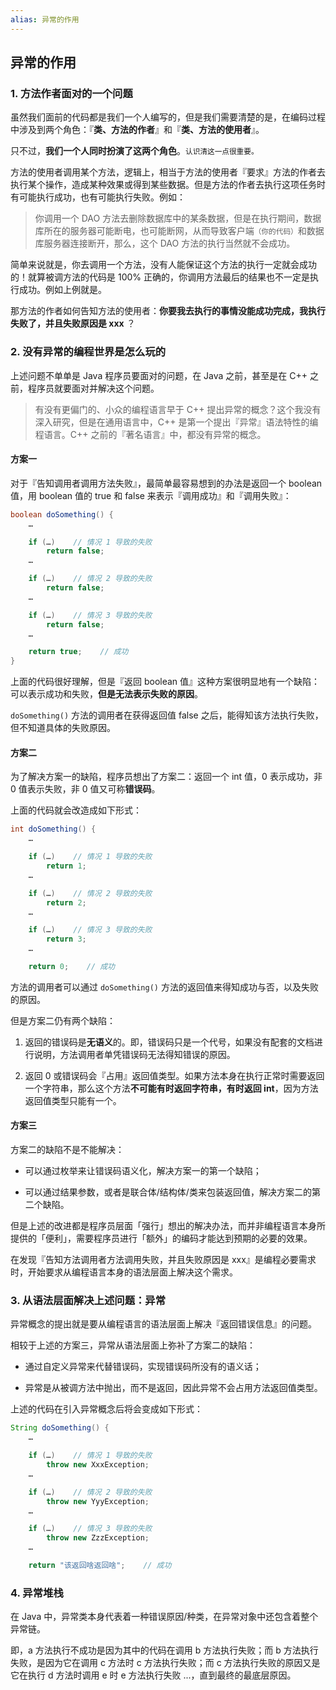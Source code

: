 ```yaml
---
alias: 异常的作用
---
```


## 异常的作用

### 1. 方法作者面对的一个问题

虽然我们面前的代码都是我们一个人编写的，但是我们需要清楚的是，在编码过程中涉及到两个角色：『**类、方法的作者**』和『**类、方法的使用者**』。

只不过，**我们一个人同时扮演了这两个角色**。<small>认识清这一点很重要。</small>

方法的使用者调用某个方法，逻辑上，相当于方法的使用者『要求』方法的作者去执行某个操作，造成某种效果或得到某些数据。但是方法的作者去执行这项任务时有可能执行成功，也有可能执行失败。例如：

> 你调用一个 DAO 方法去删除数据库中的某条数据，但是在执行期间，数据库所在的服务器可能断电，也可能断网，从而导致客户端<small>（你的代码）</small>和数据库服务器连接断开，那么，这个 DAO 方法的执行当然就不会成功。

简单来说就是，你去调用一个方法，没有人能保证这个方法的执行一定就会成功的！就算被调方法的代码是 100% 正确的，你调用方法最后的结果也不一定是执行成功。例如上例就是。

那方法的作者如何告知方法的使用者：**你要我去执行的事情没能成功完成，我执行失败了，并且失败原因是 xxx** ？


### 2. 没有异常的编程世界是怎么玩的

上述问题不单单是 Java 程序员要面对的问题，在 Java 之前，甚至是在 C++ 之前，程序员就要面对并解决这个问题。

> 有没有更偏门的、小众的编程语言早于 C++ 提出异常的概念？这个我没有深入研究，但是在通用语言中，C++ 是第一个提出『异常』语法特性的编程语言。C++ 之前的『著名语言』中，都没有异常的概念。

#### 方案一

对于『告知调用者调用方法失败』，最简单最容易想到的办法是返回一个 boolean 值，用 boolean 值的 true 和 false 来表示『调用成功』和『调用失败』：

```java
boolean doSomething() {
    …

    if (…)    // 情况 1 导致的失败
        return false;
    …

    if (…)    // 情况 2 导致的失败
        return false;
    …

    if (…)    // 情况 3 导致的失败
        return false;
    …

    return true;    // 成功
}
```

上面的代码很好理解，但是『返回 boolean 值』这种方案很明显地有一个缺陷：可以表示成功和失败，**但是无法表示失败的原因**。

`doSomething()` 方法的调用者在获得返回值 false 之后，能得知该方法执行失败，但不知道具体的失败原因。


#### 方案二

为了解决方案一的缺陷，程序员想出了方案二：返回一个 int 值，0 表示成功，非 0 值表示失败，非 0 值又可称**错误码**。

上面的代码就会改造成如下形式：

```java
int doSomething() {
    …

    if (…)    // 情况 1 导致的失败
        return 1;
    …

    if (…)    // 情况 2 导致的失败
        return 2;
    …

    if (…)    // 情况 3 导致的失败
        return 3;
    …

    return 0;    // 成功
```

方法的调用者可以通过 `doSomething()` 方法的返回值来得知成功与否，以及失败的原因。

但是方案二仍有两个缺陷：

1. 返回的错误码是**无语义**的。即，错误码只是一个代号，如果没有配套的文档进行说明，方法调用者单凭错误码无法得知错误的原因。

2. 返回 0 或错误码会『占用』返回值类型。如果方法本身在执行正常时需要返回一个字符串，那么这个方法**不可能有时返回字符串，有时返回 int**，因为方法返回值类型只能有一个。

#### 方案三

方案二的缺陷不是不能解决：

- 可以通过枚举来让错误码语义化，解决方案一的第一个缺陷；

- 可以通过结果参数，或者是联合体/结构体/类来包装返回值，解决方案二的第二个缺陷。

但是上述的改进都是程序员层面「强行」想出的解决办法，而并非编程语言本身所提供的「便利」，需要程序员进行「额外」的编码才能达到预期的必要的效果。

在发现『告知方法调用者方法调用失败，并且失败原因是 xxx』是编程必要需求时，开始要求从编程语言本身的语法层面上解决这个需求。


### 3. 从语法层面解决上述问题：异常

异常概念的提出就是要从编程语言的语法层面上解决『返回错误信息』的问题。

相较于上述的方案三，异常从语法层面上弥补了方案二的缺陷：

- 通过自定义异常来代替错误码，实现错误码所没有的语义话；

- 异常是从被调方法中抛出，而不是返回，因此异常不会占用方法返回值类型。

上述的代码在引入异常概念后将会变成如下形式：

```java
String doSomething() {
    …

    if (…)    // 情况 1 导致的失败
        throw new XxxException;
    …

    if (…)    // 情况 2 导致的失败
        throw new YyyException;
    …

    if (…)    // 情况 3 导致的失败
        throw new ZzzException;
    …

    return "该返回啥返回啥";    // 成功
```

### 4. 异常堆栈 

在 Java 中，异常类本身代表着一种错误原因/种类，在异常对象中还包含着整个异常链。

即，a 方法执行不成功是因为其中的代码在调用 b 方法执行失败；而 b 方法执行失败，是因为它在调用 c 方法时 c 方法执行失败；而 c 方法执行失败的原因又是它在执行 d 方法时调用 e 时 e 方法执行失败 ...，直到最终的最底层原因。
